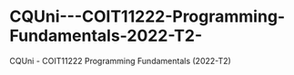 # CQUni---COIT11222-Programming-Fundamentals-2022-T2-
CQUni - COIT11222 Programming Fundamentals (2022-T2)
